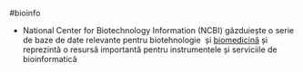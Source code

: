 #bioinfo 
- National Center for Biotechnology Information (NCBI) găzduiește o serie de baze de date relevante pentru biotehnologie  și [biomedicină](https://ro.wikipedia.org/w/index.php?title=Biomedicin%C4%83&action=edit&redlink=1 "Biomedicină — pagină inexistentă") și reprezintă o resursă importantă pentru instrumentele și serviciile de bioinformatică